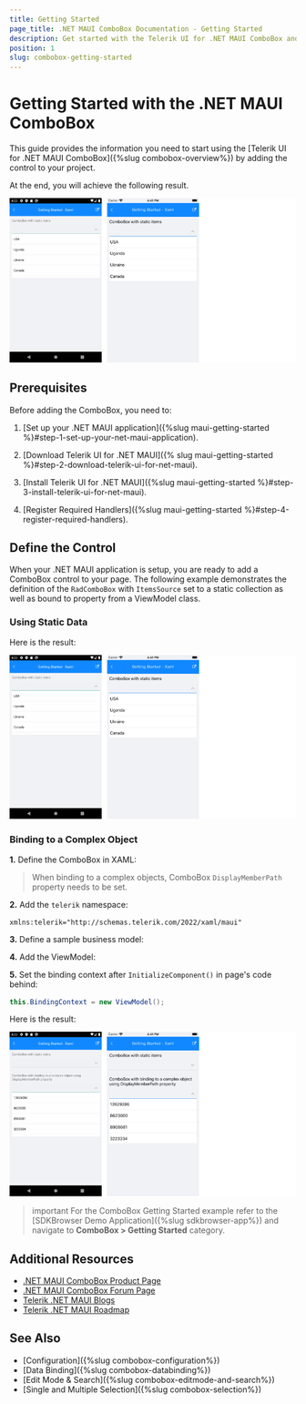 ```yaml
---
title: Getting Started
page_title: .NET MAUI ComboBox Documentation - Getting Started
description: Get started with the Telerik UI for .NET MAUI ComboBox and add the control to your .NET MAUI project.
position: 1
slug: combobox-getting-started
---
```


# Getting Started with the .NET MAUI ComboBox

This guide provides the information you need to start using the [Telerik UI for .NET MAUI ComboBox]({%slug combobox-overview%}) by adding the control to your project.

At the end, you will achieve the following result.

![ComboBox Getting Started](images/combobox-getting-started.png)

## Prerequisites

Before adding the ComboBox, you need to:

1. [Set up your .NET MAUI application]({%slug maui-getting-started %}#step-1-set-up-your-net-maui-application).

1. [Download Telerik UI for .NET MAUI]({% slug maui-getting-started %}#step-2-download-telerik-ui-for-net-maui).

1. [Install Telerik UI for .NET MAUI]({%slug maui-getting-started %}#step-3-install-telerik-ui-for-net-maui).

1. [Register Required Handlers]({%slug maui-getting-started %}#step-4-register-required-handlers).

## Define the Control

When your .NET MAUI application is setup, you are ready to add a ComboBox control to your page. The following example demonstrates the definition of the `RadComboBox` with `ItemsSource` set to a static collection as well as bound to property from a ViewModel class.

### Using Static Data

<snippet id='combobox-getting-started-static-items-xaml'/>

Here is the result:

![ComboBox Getting Started](images/combobox-getting-started.png)

### Binding to a Complex Object

**1.** Define the ComboBox in XAML:

<snippet id='combobox-getting-started-complex-object-xaml'/>

> When binding to a complex objects, ComboBox `DisplayMemberPath` property needs to be set.

**2.** Add the `telerik` namespace:

 ```XAML
xmlns:telerik="http://schemas.telerik.com/2022/xaml/maui"
 ```

**3.** Define a sample business model:

<snippet id='combobox-city-businessmodel'/>

**4.** Add the ViewModel:

<snippet id='combobox-cities-viewmodel'/>

**5.** Set the binding context after `InitializeComponent()` in page's code behind:

```C#
this.BindingContext = new ViewModel();
```

Here is the result:

![ComboBox Binding](images/combobox-getting-started-complex-data.png)

>important For the ComboBox Getting Started example refer to the [SDKBrowser Demo Application]({%slug sdkbrowser-app%}) and navigate to **ComboBox > Getting Started** category.

## Additional Resources

- [.NET MAUI ComboBox Product Page](https://www.telerik.com/maui-ui/checkbox)
- [.NET MAUI ComboBox Forum Page](https://www.telerik.com/forums/maui?tagId=1937)
- [Telerik .NET MAUI Blogs](https://www.telerik.com/blogs/mobile-net-maui)
- [Telerik .NET MAUI Roadmap](https://www.telerik.com/support/whats-new/maui-ui/roadmap)

## See Also

- [Configuration]({%slug combobox-configuration%})
- [Data Binding]({%slug combobox-databinding%})
- [Edit Mode & Search]({%slug combobox-editmode-and-search%}) 
- [Single and Multiple Selection]({%slug combobox-selection%})
